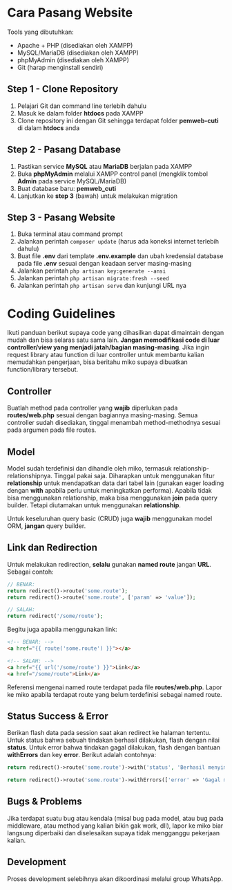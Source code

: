 # Cara Pasang Website

Tools yang dibutuhkan:

- Apache + PHP (disediakan oleh XAMPP)
- MySQL/MariaDB (disediakan oleh XAMPP)
- phpMyAdmin (disediakan oleh XAMPP)
- Git (harap menginstall sendiri)

## Step 1 - Clone Repository

1. Pelajari Git dan command line terlebih dahulu
2. Masuk ke dalam folder **htdocs** pada XAMPP
3. Clone repository ini dengan Git sehingga terdapat folder **pemweb-cuti** di dalam **htdocs** anda

## Step 2 - Pasang Database

1. Pastikan service **MySQL** atau **MariaDB** berjalan pada XAMPP
2. Buka **phpMyAdmin** melalui XAMPP control panel (mengklik tombol **Admin** pada service MySQL/MariaDB)
3. Buat database baru: **pemweb_cuti**
4. Lanjutkan ke **step 3** (bawah) untuk melakukan migration

## Step 3 - Pasang Website

1. Buka terminal atau command prompt
2. Jalankan perintah `composer update` (harus ada koneksi internet terlebih dahulu)
3. Buat file **.env** dari template **.env.example** dan ubah kredensial database pada file **.env** sesuai dengan keadaan server masing-masing
4. Jalankan perintah `php artisan key:generate --ansi`
5. Jalankan perintah `php artisan migrate:fresh --seed`
6. Jalankan perintah `php artisan serve` dan kunjungi URL nya

# Coding Guidelines

Ikuti panduan berikut supaya code yang dihasilkan dapat dimaintain dengan mudah dan bisa selaras satu sama lain. **Jangan memodifikasi code di luar controller/view yang menjadi jatah/bagian masing-masing**. Jika ingin request library atau function di luar controller untuk membantu kalian memudahkan pengerjaan, bisa beritahu miko supaya dibuatkan function/library tersebut.

## Controller

Buatlah method pada controller yang **wajib** diperlukan pada **routes/web.php** sesuai dengan bagiannya masing-masing. Semua controller sudah disediakan, tinggal menambah method-methodnya sesuai pada argumen pada file routes.

## Model

Model sudah terdefinisi dan dihandle oleh miko, termasuk relationship-relationshipnya. Tinggal pakai saja. Diharapkan untuk menggunakan fitur **relationship** untuk mendapatkan data dari tabel lain (gunakan eager loading dengan **with** apabila perlu untuk meningkatkan performa). Apabila tidak bisa menggunakan relationship, maka bisa menggunakan **join** pada query builder. Tetapi diutamakan untuk menggunakan **relationship**.

Untuk keseluruhan query basic (CRUD) juga **wajib** menggunakan model ORM, **jangan** query builder.

## Link dan Redirection

Untuk melakukan redirection, **selalu** gunakan **named route** jangan **URL**. Sebagai contoh:

```php
// BENAR:
return redirect()->route('some.route');
return redirect()->route('some.route', ['param' => 'value']);

// SALAH:
return redirect('/some/route');
```

Begitu juga apabila menggunakan link:

```html
<!-- BENAR: -->
<a href="{{ route('some.route') }}"></a>

<!-- SALAH: -->
<a href="{{ url('/some/route') }}">Link</a>
<a href="/some/route">Link</a>
```

Referensi mengenai named route terdapat pada file **routes/web.php**. Lapor ke miko apabila terdapat route yang belum terdefinisi sebagai named route.

## Status Success & Error

Berikan flash data pada session saat akan redirect ke halaman tertentu. Untuk status bahwa sebuah tindakan berhasil dilakukan, flash dengan nilai **status**. Untuk error bahwa tindakan gagal dilakukan, flash dengan bantuan **withErrors** dan key **error**. Berikut adalah contohnya:

```php
return redirect()->route('some.route')->with('status', 'Berhasil menyimpan data');
```

```php
return redirect()->route('some.route')->withErrors(['error' => 'Gagal menyimpan data']);
```

## Bugs & Problems

Jika terdapat suatu bug atau kendala (misal bug pada model, atau bug pada middleware, atau method yang kalian bikin gak work, dll), lapor ke miko biar langsung diperbaiki dan diselesaikan supaya tidak mengganggu pekerjaan kalian.

## Development

Proses development selebihnya akan dikoordinasi melalui group WhatsApp.
